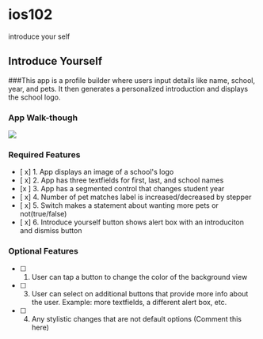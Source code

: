 # ios102
introduce your self
## Introduce Yourself

###This app is a profile builder where users input details like name, school, year, and pets.
It then generates a personalized introduction and displays the school logo.



### App Walk-though

<img style="max-width:300px;" src="https://cdn.loom.com/sessions/thumbnails/6a12f54fa14240e18e9488a54699185c-5922d8b7a4f1b17b-full-play.gif">
   
### Required Features

- [ x] 1. App displays an image of a school's logo
- [ x] 2. App has three textfields for first, last, and school names
- [x ] 3. App has a segmented control that changes student year
- [ x] 4. Number of pet matches label is increased/decreased by stepper
- [ x] 5. Switch makes a statement about wanting more pets or not(true/false) 
- [ x] 6. Introduce yourself button shows alert box with an introduciton and dismiss button

### Optional Features

- [ ] 1. User can tap a button to change the color of the background view
- [ ] 3. User can select on additional buttons that provide more info about the user. Example: more textfields, a different alert box, etc.
- [ ] 4. Any stylistic changes that are not default options (Comment this here)
